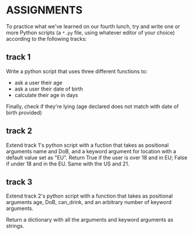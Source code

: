 # ASSIGNMENTS

To practice what we've learned on our fourth lunch, try and write one or more Python scripts (a `*.py` file, using whatever editor of your choice) according to the following tracks:

## track 1

Write a python script that uses three different functions to:
- ask a user their age
- ask a user their date of birth
- calculate their age in days

Finally, check if they're lying (age declared does not match with date of birth provided)

## track 2

Extend track 1's python script with a fuction that takes as positional arguments name and DoB, and a keyword argument for location with a default value set as "EU".
Return True if the user is over 18 and in EU; False if under 18 and in the EU.
Same with the US and 21.

## track 3

Extend track 2's python script with a function that takes as positional arguments age, DoB, can_drink, and an arbitrary number of keyword arguments.

Return a dictionary with all the arguments and keyword arguments as strings.